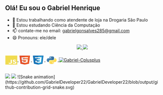 ## Olá! Eu sou o Gabriel Henrique

- 🔭 Estou trabalhando como atendente de loja na Drogaria São Paulo
- 🌱 Estou estudando Ciência da Computação
- 📫 contate-me no email: gabrielgonsalves285@gmail.com
- 😄 Pronouns: ele/dele

<div align="center">
  <a href="https://github.com/GabrielDeveloper22">
  <img height="180em" src="https://github-readme-stats.vercel.app/api?username=GabrielDeveloper22&show_icons=false&theme=dark&include_all_commits=true&count_private=true"/>
  <img height="180em" src="https://github-readme-stats.vercel.app/api/top-langs/?username=GabrielDeveloper22&layout=compact&langs_count=7&theme=dark"/>
</div>
   <div style="display: inline_block"><br>
  <img align="center" alt="Gabriel-Js" height="30" width="40" src="https://raw.githubusercontent.com/devicons/devicon/master/icons/javascript/javascript-plain.svg">
  <img align="center" alt="Gabriel-HTML" height="30" width="40" src="https://raw.githubusercontent.com/devicons/devicon/master/icons/html5/html5-original.svg">
  <img align="center" alt="Gabriel-CSS" height="30" width="40" src="https://raw.githubusercontent.com/devicons/devicon/master/icons/css3/css3-original.svg">
  <img align="center" alt="Gabriel-Python" height="30" width="40" src="https://raw.githubusercontent.com/devicons/devicon/master/icons/python/python-original.svg">
  <img align="center" alt="Gabriel-Cplusplus" height="30" width="40" src= "https://cdn.jsdelivr.net/gh/devicons/devicon/icons/cplusplus/cplusplus-original.svg">
</div>

  ##
  
  <div>
  <a href = "mailto:gabrielgonsalves285@gmail.com"><img src="https://img.shields.io/badge/Gmail-D14836?style=for-the-badge&logo=gmail&logoColor=white" target="_blank"></a>
  <a href="https://www.linkedin.com/in/gabriel-henrique-gonsalves-b8255218b" target="_blank"><img src="https://img.shields.io/badge/-LinkedIn-%230077B5?style=for-the-badge&logo=linkedin&logoColor=white" target="_blank"></a> 
     ![Snake animation](https://github.com/GabrielDeveloper22/GabrielDeveloper22/blob/output/github-contribution-grid-snake.svg)
  </div>    
